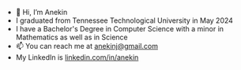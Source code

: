 - 👋 Hi, I’m Anekin
- I graduated from Tennessee Technological University in May 2024
- I have a Bachelor's Degree in Computer Science with a minor in Mathematics as well as in Science
- 📫 You can reach me at [anekinj@gmail.com](anekinj@gmail.com)
- My LinkedIn is [linkedin.com/in/anekin](www.linkedin.com/in/anekin)

<!---
anekinj/anekinj is a ✨ special ✨ repository because its `README.md` (this file) appears on your GitHub profile.
You can click the Preview link to take a look at your changes.
--->
